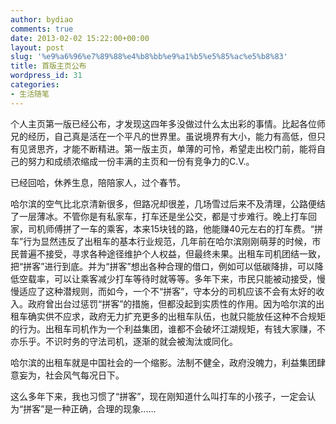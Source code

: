 ```yaml
---
author: bydiao
comments: true
date: 2013-02-02 15:22:00+00:00
layout: post
slug: '%e9%a6%96%e7%89%88%e4%b8%bb%e9%a1%b5%e5%85%ac%e5%b8%83'
title: 首版主页公布
wordpress_id: 31
categories:
- 生活随笔
---
```


个人主页第一版已经公布，才发现这四年多没做过什么太出彩的事情。比起各位师兄的经历，自己真是活在一个平凡的世界里。虽说境界有大小，能力有高低，但只有见贤思齐，才能不断精进。第一版主页，单薄的可怜，希望走出校门前，能将自己的努力和成绩浓缩成一份丰满的主页和一份有竞争力的C.V.。

已经回哈，休养生息，陪陪家人，过个春节。

哈尔滨的空气比北京清新很多，但路况却很差，几场雪过后来不及清理，公路便结了一层薄冰。不管你是有私家车，打车还是坐公交，都是寸步难行。晚上打车回家，司机师傅拼了一车的乘客，本来15块钱的路，他能赚40元左右的打车费。“拼车”行为显然违反了出租车的基本行业规范，几年前在哈尔滨刚刚萌芽的时候，市民普遍不接受，寻求各种途径维护个人权益，但最终未果。出租车司机团结一致，把“拼客”进行到底。并为“拼客”想出各种合理的借口，例如可以低碳降排，可以降低空载率，可以让乘客减少打车等待时就等等。多年下来，市民只能被动接受，慢慢适应了这种潜规则，而如今，一个不“拼客”，守本分的司机应该不会有太好的收入。政府曾出台过惩罚“拼客”的措施，但都没起到实质性的作用。因为哈尔滨的出租车确实供不应求，政府无力扩充更多的出租车队伍，也就只能放任这种不合规矩的行为。出租车司机作为一个利益集团，谁都不会破坏江湖规矩，有钱大家赚，不亦乐乎。不识时务的守法司机，逐渐的就会被淘汰或同化。

哈尔滨的出租车就是中国社会的一个缩影。法制不健全，政府没魄力，利益集团肆意妄为，社会风气每况日下。

这么多年下来，我也习惯了“拼客”，现在刚知道什么叫打车的小孩子，一定会认为“拼客”是一种正确，合理的现象......
